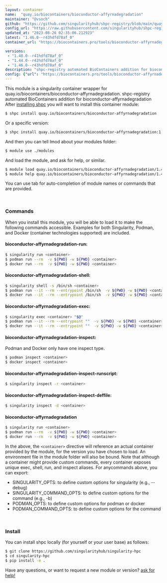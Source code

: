 ```yaml
---
layout: container
name:  "quay.io/biocontainers/bioconductor-affyrnadegradation"
maintainer: "@vsoch"
github: "https://github.com/singularityhub/shpc-registry/blob/main/quay.io/biocontainers/bioconductor-affyrnadegradation/container.yaml"
config_url: "https://raw.githubusercontent.com/singularityhub/shpc-registry/main/quay.io/biocontainers/bioconductor-affyrnadegradation/container.yaml"
updated_at: "2023-08-26 02:35:06.212923"
latest: "1.46.0--r43hdfd78af_0"
container_url: "https://biocontainers.pro/tools/bioconductor-affyrnadegradation"

versions:
 - "1.40.0--r41hdfd78af_0"
 - "1.44.0--r42hdfd78af_0"
 - "1.46.0--r43hdfd78af_0"
description: "shpc-registry automated BioContainers addition for bioconductor-affyrnadegradation"
config: {"url": "https://biocontainers.pro/tools/bioconductor-affyrnadegradation", "maintainer": "@vsoch", "description": "shpc-registry automated BioContainers addition for bioconductor-affyrnadegradation", "latest": {"1.46.0--r43hdfd78af_0": "sha256:53d5d7cb137f84665fd6aef9a2d9e872823dbefecf4d80e6173e94edd466a588"}, "tags": {"1.40.0--r41hdfd78af_0": "sha256:3edc7c31da6d298b7be496a2dab2e5403c475d0925cf32aa829a84380eede033", "1.44.0--r42hdfd78af_0": "sha256:021371172d8f2f69f7f98fb4b16b1fd40270dd1979609b2c76c38f42ad14bcf9", "1.46.0--r43hdfd78af_0": "sha256:53d5d7cb137f84665fd6aef9a2d9e872823dbefecf4d80e6173e94edd466a588"}, "docker": "quay.io/biocontainers/bioconductor-affyrnadegradation"}
---
```


This module is a singularity container wrapper for quay.io/biocontainers/bioconductor-affyrnadegradation.
shpc-registry automated BioContainers addition for bioconductor-affyrnadegradation
After [installing shpc](#install) you will want to install this container module:


```bash
$ shpc install quay.io/biocontainers/bioconductor-affyrnadegradation
```

Or a specific version:

```bash
$ shpc install quay.io/biocontainers/bioconductor-affyrnadegradation:1.46.0--r43hdfd78af_0
```

And then you can tell lmod about your modules folder:

```bash
$ module use ./modules
```

And load the module, and ask for help, or similar.

```bash
$ module load quay.io/biocontainers/bioconductor-affyrnadegradation/1.46.0--r43hdfd78af_0
$ module help quay.io/biocontainers/bioconductor-affyrnadegradation/1.46.0--r43hdfd78af_0
```

You can use tab for auto-completion of module names or commands that are provided.

<br>

### Commands

When you install this module, you will be able to load it to make the following commands accessible.
Examples for both Singularity, Podman, and Docker (container technologies supported) are included.

#### bioconductor-affyrnadegradation-run:

```bash
$ singularity run <container>
$ podman run --rm  -v ${PWD} -w ${PWD} <container>
$ docker run --rm  -v ${PWD} -w ${PWD} <container>
```

#### bioconductor-affyrnadegradation-shell:

```bash
$ singularity shell -s /bin/sh <container>
$ podman run --it --rm --entrypoint /bin/sh  -v ${PWD} -w ${PWD} <container>
$ docker run --it --rm --entrypoint /bin/sh  -v ${PWD} -w ${PWD} <container>
```

#### bioconductor-affyrnadegradation-exec:

```bash
$ singularity exec <container> "$@"
$ podman run --it --rm --entrypoint ""  -v ${PWD} -w ${PWD} <container> "$@"
$ docker run --it --rm --entrypoint ""  -v ${PWD} -w ${PWD} <container> "$@"
```

#### bioconductor-affyrnadegradation-inspect:

Podman and Docker only have one inspect type.

```bash
$ podman inspect <container>
$ docker inspect <container>
```

#### bioconductor-affyrnadegradation-inspect-runscript:

```bash
$ singularity inspect -r <container>
```

#### bioconductor-affyrnadegradation-inspect-deffile:

```bash
$ singularity inspect -d <container>
```



#### bioconductor-affyrnadegradation

```bash
$ singularity run <container>
$ podman run --rm  -v ${PWD} -w ${PWD} <container>
$ docker run --rm  -v ${PWD} -w ${PWD} <container>
```


In the above, the `<container>` directive will reference an actual container provided
by the module, for the version you have chosen to load. An environment file in the
module folder will also be bound. Note that although a container
might provide custom commands, every container exposes unique exec, shell, run, and
inspect aliases. For anycommands above, you can export:

 - SINGULARITY_OPTS: to define custom options for singularity (e.g., --debug)
 - SINGULARITY_COMMAND_OPTS: to define custom options for the command (e.g., -b)
 - PODMAN_OPTS: to define custom options for podman or docker
 - PODMAN_COMMAND_OPTS: to define custom options for the command

<br>

### Install

You can install shpc locally (for yourself or your user base) as follows:

```bash
$ git clone https://github.com/singularityhub/singularity-hpc
$ cd singularity-hpc
$ pip install -e .
```

Have any questions, or want to request a new module or version? [ask for help!](https://github.com/singularityhub/singularity-hpc/issues)